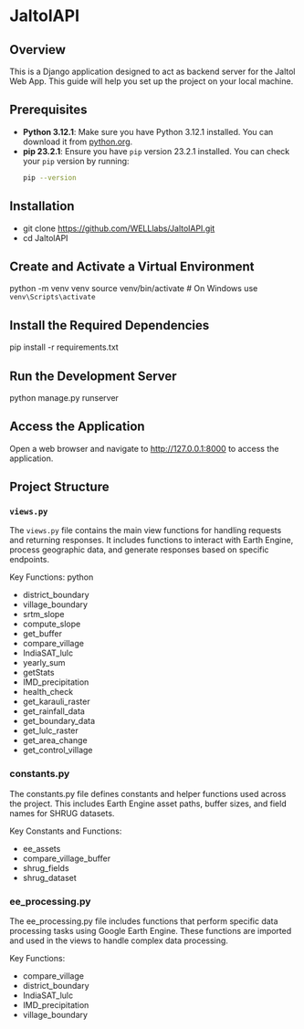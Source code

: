 # JaltolAPI

## Overview
This is a Django application designed to act as backend server for the Jaltol Web App. This guide will help you set up the project on your local machine.

## Prerequisites
- **Python 3.12.1**: Make sure you have Python 3.12.1 installed. You can download it from [python.org](https://www.python.org/downloads/).
- **pip 23.2.1**: Ensure you have `pip` version 23.2.1 installed. You can check your `pip` version by running:
  ```sh
  pip --version

## Installation
- git clone https://github.com/WELLlabs/JaltolAPI.git
- cd JaltolAPI

## Create and Activate a Virtual Environment
python -m venv venv
source venv/bin/activate  # On Windows use `venv\Scripts\activate`

## Install the Required Dependencies
pip install -r requirements.txt

## Run the Development Server
python manage.py runserver

## Access the Application
Open a web browser and navigate to http://127.0.0.1:8000 to access the application.

## Project Structure

### `views.py`
The `views.py` file contains the main view functions for handling requests and returning responses. It includes functions to interact with Earth Engine, process geographic data, and generate responses based on specific endpoints.

Key Functions:
python
- district_boundary
- village_boundary
- srtm_slope
- compute_slope
- get_buffer
- compare_village
- IndiaSAT_lulc
- yearly_sum
- getStats
- IMD_precipitation
- health_check
- get_karauli_raster
- get_rainfall_data
- get_boundary_data
- get_lulc_raster
- get_area_change
- get_control_village

### constants.py
The constants.py file defines constants and helper functions used across the project. This includes Earth Engine asset paths, buffer sizes, and field names for SHRUG datasets.

Key Constants and Functions:

- ee_assets
- compare_village_buffer
- shrug_fields
- shrug_dataset

### ee_processing.py
The ee_processing.py file includes functions that perform specific data processing tasks using Google Earth Engine. These functions are imported and used in the views to handle complex data processing.

Key Functions:

- compare_village
- district_boundary
- IndiaSAT_lulc
- IMD_precipitation
- village_boundary
